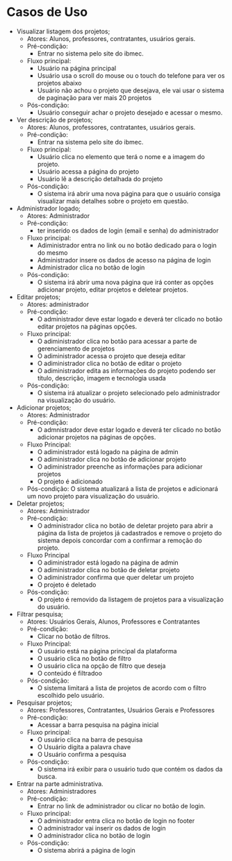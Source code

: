 # Casos de Uso
- Visualizar listagem dos projetos;
    - Atores: Alunos, professores, contratantes, usuários gerais.
    - Pré-condição:
        - Entrar no sistema pelo site do ibmec.
    - Fluxo principal:
        - Usuário na página principal
        - Usuário usa o scroll do mouse ou o touch do telefone para ver os projetos abaixo
        - Usuário não achou o projeto que desejava, ele vai usar o sistema de paginação para ver mais 20 projetos
    - Pós-condição:
        - Usuário conseguir achar o projeto desejado e acessar o mesmo.
- Ver descrição de projetos;
    - Atores: Alunos, professores, contratantes, usuários gerais.
    - Pré-condição:
        - Entrar na sistema pelo site do ibmec.
    - Fluxo principal:
        - Usuário clica no elemento que terá o nome e a imagem do projeto.
        - Usuário acessa a página do projeto
        - Usuário lê a descrição detalhada do projeto
    - Pós-condição:
        - O sistema irá abrir uma nova página para que o usuário consiga visualizar mais detalhes sobre o projeto em questão.
- Administrador logado;
    - Atores: Administrador
    - Pré-condição:
        - ter inserido os dados de login (email e senha) do administrador
    - Fluxo principal:
        - Adiministrador entra no link ou no botão dedicado para o login do  mesmo 
        - Administrador insere os dados de acesso na página de login
        - Administrador clica no botão de login
    - Pós-condição:
        - O sistema irá abrir uma nova página que irá conter as opções adicionar projeto, editar projetos e deletear projetos.
- Editar projetos;
    - Atores: administrador
    - Pré-condição:
        - O administrador deve estar logado e deverá ter clicado no botão editar projetos na páginas opções.
    - Fluxo principal:
        - O adiministrador clica no botão para acessar a parte de gerenciamento de projetos
        - O adiministrador acessa o projeto que deseja editar
        - O adiministrador clica no botão de editar o projeto
        - O adiministrador edita as informações do projeto podendo ser título, descrição, imagem e tecnologia usada
    - Pós-condição:
        - O sistema irá atualizar o projeto selecionado pelo administrador na visualização do usuário.  
- Adicionar projetos;
    - Atores: Administrador
    - Pré-condição:
        - O admnistrador deve estar logado e deverá ter clicado no botão adicionar projetos na páginas de opções.
    - Fluxo Principal:
        - O adiministrador está logado na página de admin
        - O adiministrador clica no botão de adicionar projeto
        - O adiministrador preenche as informações para adicionar projetos
        - O projeto é adicionado
    - Pós-condição: O sistema atualizará a lista de projetos e adicionará um novo projeto para visualização do usuário.
- Deletar projetos;
    - Atores: Administrador
    - Pré-condição:
        - O administrador clica no botão de deletar projeto para abrir a página da lista de projetos já cadastrados e remove o projeto do sistema depois concordar com a confirmar a remoção do projeto.
    - Fluxo Principal
        - O adiministrador está logado na página de admin
        - O adiministrador clica no botão de deletar projeto
        - O adiministrador confirma que quer deletar um projeto
        - O projeto é deletado
   - Pós-condição:
       - O projeto é removido da listagem de projetos para a visualização do usuário.
- Filtrar pesquisa;
    - Atores: Usuários Gerais, Alunos, Professores e Contratantes
    - Pré-condição:
      -  Clicar no botão de filtros.
    - Fluxo Principal:
        - O usuário está na página principal da plataforma
        - O usuário clica no botão de filtro
        - O usuário clica na opção de filtro que deseja
        - O conteúdo é filtradoo
    - Pós-condição:
        -  O sistema limitará a lista de projetos de acordo com o filtro escolhido pelo usuário.
- Pesquisar projetos;
    - Atores: Professores, Contratantes, Usuários Gerais e Professores
    - Pré-condição:
        - Acessar a barra pesquisa na página inicial
    - Fluxo principal:
        - O usuário clica na barra de pesquisa
        - O Usuário digita a palavra chave
        - O Usuário confirma a pesquisa
    - Pós-condição:
        - O sistema irá exibir para o usuário tudo que contém os dados da busca.   
- Entrar na parte administrativa.
    - Atores: Administradores
    - Pré-condição:
        - Entrar no link de administrador ou clicar no botão de login.
    - Fluxo principal:
        - O administrador entra clica no botão de login no footer
        - O administrador vai inserir os dados de login
        - O administrador clica no botão de login
    - Pós-condição:
        -  O sistema abrirá a página de login

